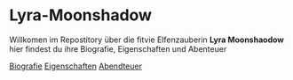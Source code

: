 # Lyra-Moonshadow
Willkomen im Repostitory über die fitvie Elfenzauberin **Lyra Moonshaodow**
hier findest du ihre Biografie, Eigenschaften und Abenteuer 

[Biografie](biografie.md)
[Eigenschaften](Eigenschaft.md)
[Abendteuer](Abenteuer.md)
